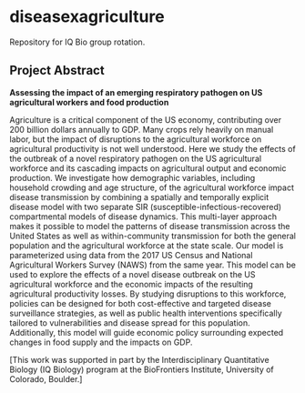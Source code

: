 # diseasexagriculture
Repository for IQ Bio group rotation.

## Project Abstract

**Assessing the impact of an emerging respiratory pathogen on US agricultural workers and food production** 

Agriculture is a critical component of the US economy, contributing over 200 billion dollars annually to GDP. Many crops rely heavily on manual labor, but the impact of disruptions to the agricultural workforce on agricultural productivity is not well understood. Here we study the effects of the outbreak of a novel respiratory pathogen on the US agricultural workforce and its cascading impacts on agricultural output and economic production. We investigate how demographic variables, including household crowding and age structure, of the agricultural workforce impact disease transmission by combining a spatially and temporally explicit disease model with two separate SIR (susceptible-infectious-recovered) compartmental models of disease dynamics. This multi-layer approach makes it possible to model the patterns of disease transmission across the United States as well as within-community transmission for both the general population and the agricultural workforce at the state scale. Our model is parameterized using data from the 2017 US Census and National Agricultural Workers Survey (NAWS) from the same year. This model can be used to explore the effects of a novel disease outbreak on the US agricultural workforce and the economic impacts of the resulting agricultural productivity losses. By studying disruptions to this workforce, policies can be designed for both cost-effective and targeted disease surveillance strategies, as well as public health interventions specifically tailored to vulnerabilities and disease spread for this population. Additionally, this model will guide economic policy surrounding expected changes in food supply and the impacts on GDP.

[This work was supported in part by the Interdisciplinary Quantitative Biology (IQ Biology) program at the BioFrontiers Institute, University of Colorado, Boulder.]